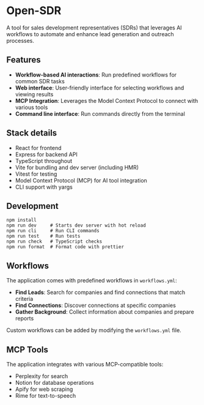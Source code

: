 # Open-SDR

A tool for sales development representatives (SDRs) that leverages AI workflows to automate and enhance lead generation and outreach processes.

## Features

- **Workflow-based AI interactions**: Run predefined workflows for common SDR tasks
- **Web interface**: User-friendly interface for selecting workflows and viewing results
- **MCP Integration**: Leverages the Model Context Protocol to connect with various tools
- **Command line interface**: Run commands directly from the terminal

## Stack details

- React for frontend
- Express for backend API
- TypeScript throughout
- Vite for bundling and dev server (including HMR)
- Vitest for testing
- Model Context Protocol (MCP) for AI tool integration
- CLI support with yargs

## Development

```
npm install
npm run dev     # Starts dev server with hot reload
npm run cli     # Run CLI commands
npm run test    # Run tests
npm run check   # TypeScript checks
npm run format  # Format code with prettier
```

## Workflows

The application comes with predefined workflows in `workflows.yml`:

- **Find Leads**: Search for companies and find connections that match criteria
- **Find Connections**: Discover connections at specific companies
- **Gather Background**: Collect information about companies and prepare reports

Custom workflows can be added by modifying the `workflows.yml` file.

## MCP Tools

The application integrates with various MCP-compatible tools:

- Perplexity for search
- Notion for database operations
- Apify for web scraping
- Rime for text-to-speech

